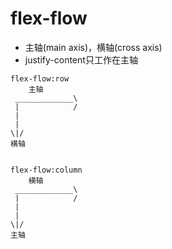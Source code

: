 # flex-flow
- 主轴(main axis)，横轴(cross axis)
- justify-content只工作在主轴


````
flex-flow:row
    主轴
 _____________\
 |            /  
 |
 |
\|/
横轴


flex-flow:column
    横轴
 _____________\
 |            /  
 |
 |
\|/
主轴

````
